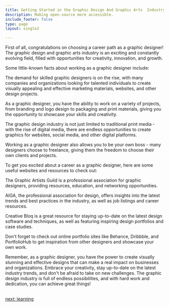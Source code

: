 ```yaml
---
title: Getting Started in the Graphic Design And Graphic Arts  Industry
description: Making open-source more accessible.
include_footer: false
type: page
layout: single2

---
```


<p>
First of all, congratulations on choosing a career path as a graphic designer! The graphic design and graphic arts industry is an exciting and constantly evolving field, filled with opportunities for creativity, innovation, and growth.

Some little-known facts about working as a graphic designer include:

The demand for skilled graphic designers is on the rise, with many companies and organizations looking for talented individuals to create visually appealing and effective marketing materials, websites, and other design projects.

As a graphic designer, you have the ability to work on a variety of projects, from branding and logo design to packaging and print materials, giving you the opportunity to showcase your skills and creativity.

The graphic design industry is not just limited to traditional print media - with the rise of digital media, there are endless opportunities to create graphics for websites, social media, and other digital platforms.

Working as a graphic designer also allows you to be your own boss - many designers choose to freelance, giving them the freedom to choose their own clients and projects.

To get you excited about a career as a graphic designer, here are some useful websites and resources to check out:

The Graphic Artists Guild is a professional association for graphic designers, providing resources, education, and networking opportunities.

AIGA, the professional association for design, offers insights into the latest trends and best practices in the industry, as well as job listings and career resources.

Creative Bloq is a great resource for staying up-to-date on the latest design software and techniques, as well as featuring inspiring design portfolios and case studies.

Don't forget to check out online portfolio sites like Behance, Dribbble, and PortfolioHub to get inspiration from other designers and showcase your own work.

Remember, as a graphic designer, you have the power to create visually stunning and effective designs that can make a real impact on businesses and organizations. Embrace your creativity, stay up-to-date on the latest industry trends, and don't be afraid to take on new challenges. The graphic design industry is full of endless possibilities, and with hard work and dedication, you can achieve great things!

<br>
<a href="https://workdojos.com/graphicdesigner/learning">next: learning</a>
</p>